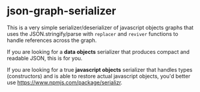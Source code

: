 # json-graph-serializer

This is a very simple serializer/deserializer of javascript objects graphs that uses the JSON.stringify/parse
with `replacer` and `reviver` functions to handle references across the graph.

If you are looking for a **data objects** serializer that produces compact and readable JSON, this is for you.

If you are looking for a true **javascript objects** serializer that handles types (constructors) and is 
able to restore actual javascript objects, you'd better use https://www.npmjs.com/package/serializr.


